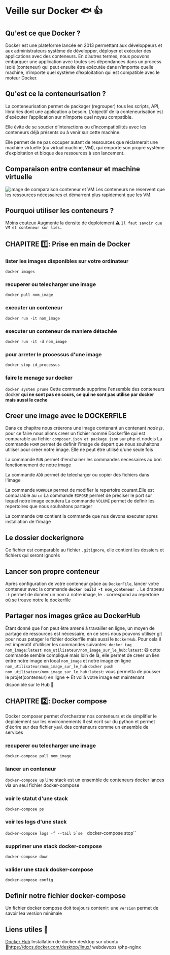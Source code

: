 # Veille sur Docker :fish: :+1:
##  Qu'est ce que Docker ?
Docker est une plateforme lancée en 2013 permettant aux développeurs et aux administrateurs système de développer, déployer et exécuter des applications avec des conteneurs.
En d’autres termes, nous pouvons embarquer une application avec toutes ses dépendances dans un process isolé (conteneur) qui peut ensuite être exécutée dans n’importte quelle machine, n’importe quel système d’exploitation qui est compatible avec le moteur Docker.
## Qu'est ce la conteneurisation ?
La conteneurisation permet de packager (regrouper) tous les scripts, API, librairies dont une application a besoin. L’objectif de la conteneurisation est d'exécuter l’application sur n’importe quel noyau compatible.

Elle évite de se soucier d’interactions ou d’incompatibilités avec les conteneurs déjà présents ou à venir sur cette machine.

Elle permet de ne pas occuper autant de ressources que réclamerait une machine virtuelle (ou virtual machine, VM), qui emporte son propre système d’exploitation et bloque des ressources à son lancement.

## Comparaison entre conteneur et machine virtuelle
![image de comparaison conteneur et VM](https://user.oc-static.com/upload/2019/05/13/15577645779374_vm-vs-conteneur.png)
Les conteneurs ne reservent que les ressources nécessaires et démarrent plus rapidement que les VM.
## Pourquoi utiliser les conteneurs ?
Moins couteux
Augmente la densite de deploiement
:warning:
``Il faut savoir que VM et conteneur son liés.``
##  CHAPITRE :one:: Prise en main de Docker
### lister les images disponibles sur votre ordinateur
``docker images``
### recuperer ou telecharger une image
``docker pull nom_image``
### executer un conteneur
``docker run -it nom_image``
### executer un conteneur de maniere détachée 
``docker run -it -d nom_image``
### pour arreter le processus d'une image
``docker stop id_processus``
### faire le menage sur docker
``docker system prune``
Cette commande supprime l'ensemble des conteneurs docker **qui ne sont pas en cours, ce qui ne sont pas utilise par docker mais aussi le cache**
## Creer une image avec le DOCKERFILE
Dans ce chapitre nous créerons une image contenant un contenant *node js*, pour ce faire nous allons creer un fichier nommé Dockerfile qui est comparable au fichier ``composer.json et package.json`` sur php et nodejs
La commande ``FORM`` permet de definir l'image de depart que nous souhaitons utiliser pour creer notre image. Elle ne peut être utilisé q'une seule fois

La commande ``RUN`` permet d'enchainer les commandes necessaires au bon fonctionnement de notre image

La commande ``ADD`` permet de telecharger ou copier des fichiers dans l'image

La commande ``WORKDIR`` permet de modifier le repertoire courant.Elle est comparable au ``cd`` 
La commande ``EXPOSE`` permet de preciser le port sur lequel notre image ecoutera
La commande ``VOLUME`` permet de definir les repertoires que nous souhaitons partager

La commande ``CMD`` contient la commande que nus devons executer apres installation de l'image
## Le dossier dockerignore
Ce fichier est comparable au fichier ``.gitignore``, elle contient les dossiers et fichiers qui seront ignorés 
## Lancer son propre conteneur
Après configuration de votre conteneur grâce au ``DockerFile``, lancer votre conteneur avec la commande **``docker build -t nom_conteneur .``**
Le drapeau ``-t`` permet de donner un nom à notre image, le ``.``  correspond au repertoire où se trouve notre le dockerfile
## Partager nos images grâce au DockerHub
Étant donné que l'on peut être amené à travailler en ligne, un moyen de partage de ressources est nécessaire, en ce sens nous pouvons utiliser git pour nous patager le fichier dockerfile mais aussi le ``DockerHub``. Pour cela il est impératif d'utiliser les commandes suivantes:
``docker tag nom_image:latest nom_utilisateur/nom_image_sur_le_hub:latest``: :smile: cette commande semble compliqué mais loin de là, elle permet de creer un lien entre  notre image en local ``nom_image`` et notre image en ligne ``nom_utilisateur/nom_image_sur_le_hub``
``docker push nom_utilisateur/nom_image_sur_le_hub:latest``: vous permetta de pousser le projet(conteneur) en ligne :airplane:
Et voilà votre image est maintenant disponible sur le Hub :100:

## CHAPITRE :two:: Docker compose
Docker composer permet d'orchestrer nos conteneurs et de simplifier le deploiement sur les environnements.Il est ecrit sur du python et permet d'écrire sur des fichier ``yaml`` des conteneurs comme un ensemble de services

### recuperer ou telecharger une image
``docker-compose pull nom_image``
### lancer un conteneur 
``docker-compose up``
Une stack est un ensemble de conteneurs docker lances via un seul fichier docker-compose
### voir le statut d'une stack
``docker-compose ps``
### voir les logs d'une stack
``docker-compose logs -f --tail 5`se 
``docker-compose stop``
### supprimer une stack docker-compose 
``docker-compose down``
### valider une stack docker-compose 
``docker-compose config``
## Definir notre fichier docker-compose
Un fichier docker compose doit toujours contenir:
une ``version`` permet de savoir lea version minimale
## Liens utiles :link:
[Docker Hub](https://hub.docker.com/)
Installation de docker desktop sur ubuntu :link:https://docs.docker.com/desktop/linux/
webdevops /php-nginx